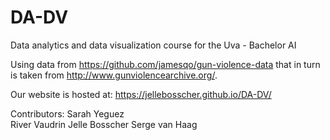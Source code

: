 # DA-DV
Data analytics and data visualization course for the Uva - Bachelor AI

Using data from https://github.com/jamesqo/gun-violence-data that in turn is
taken from http://www.gunviolencearchive.org/.

Our website is hosted at: https://jellebosscher.github.io/DA-DV/



Contributors:
Sarah Yeguez        
River Vaudrin
Jelle Bosscher
Serge van Haag
